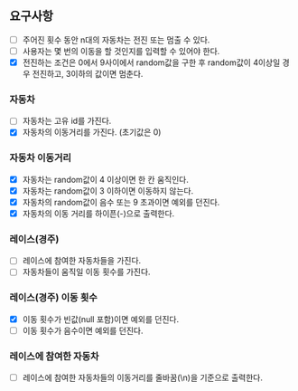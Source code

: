 ## 요구사항

- [ ] 주어진 횟수 동안 n대의 자동차는 전진 또는 멈출 수 있다.
- [ ] 사용자는 몇 번의 이동을 할 것인지를 입력할 수 있어야 한다.
- [X] 전진하는 조건은 0에서 9사이에서 random값을 구한 후 random값이 4이상일 경우 전진하고, 3이하의 값이면 멈춘다.

### 자동차

- [ ] 자동차는 고유 id를 가진다.
- [X] 자동차의 이동거리를 가진다. (초기값은 0)

### 자동차 이동거리

- [x] 자동차는 random값이 4 이상이면 한 칸 움직인다.
- [x] 자동차는 random값이 3 이하이면 이동하지 않는다.
- [x] 자동차의 random값이 음수 또는 9 초과이면 예외를 던진다.
- [x] 자동차의 이동 거리를 하이픈(-)으로 출력한다.

### 레이스(경주)

- [ ] 레이스에 참여한 자동차들을 가진다.
- [ ] 자동차들이 움직일 이동 횟수를 가진다.

### 레이스(경주) 이동 횟수

- [X] 이동 횟수가 빈값(null 포함)이면 예외를 던진다.
- [ ] 이동 횟수가 음수이면 예외를 던진다.

### 레이스에 참여한 자동차

- [ ] 레이스에 참여한 자동차들의 이동거리를 줄바꿈(\n)을 기준으로 출력한다.
